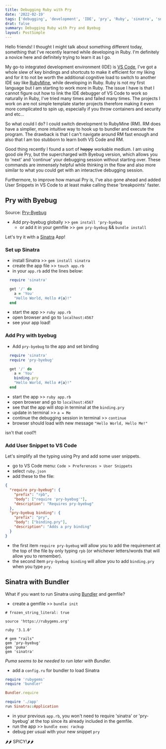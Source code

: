 ```yaml
---
title: Debugging Ruby with Pry
date: '2022-02-19'
tags: ['debugging', 'development', 'IDE', 'pry', 'Ruby', 'sinatra', 'snippets', 'tech']
drat: false
summary: Debugging Ruby with Pry and Byebug
layout: PostSimple
---
```


Hello friends! I thought I might talk about something different today, something that I've recently learned while developing in Ruby. I'm definitely a novice here and definitely trying to learn it as I go.

My go-to integrated development environment (IDE) is [VS Code](https://code.visualstudio.com/), I've got a whole slew of key bindings and shortcuts to make it efficient for my liking and for it to not be worth the additional cognitive load to switch to another IDE say like [RubyMine](https://www.jetbrains.com/ruby/), while developing in Ruby. Ruby is not my first language but I am starting to work more in Ruby. The issue I have is that I cannot figure out how to link the IDE debugger of VS Code to work so naturally in Ruby, I've tried many times and failed many times. The projects I work on are not simple template starter projects therefore making it even more complicated to spin up, especially if you throw containers and security and etc...

So what could I do? I could switch development to RubyMine (RM). RM does have a simplier, more intuitive way to hook up to bundler and execute the program. The drawback is that I can't navigate around RM fast enough and also that I am too stubborn to learn both VS Code and RM.

Good thing recently I found a sort of ~~happy~~ workable medium. I am using good ole Pry, but the supercharged with Byebug version, which allows you to 'next' and 'continue' your debugging session without starting over. These commands are immensely helpful while thinking in the flow and also more similar to what you could get with an interactive debugging session.

Furthermore, to improve how manual Pry is, I've also gone ahead and added User Snippets in VS Code to at least make calling these 'breakpoints' faster.

## Pry with Byebug

Source: [Pry-Byebug](https://github.com/deivid-rodriguez/pry-byebug)

- Add pry-byebug globally >> `gem install 'pry-byebug`
  - or add it in your gemfile >> `gem pry-byebug` && `bundle install`

Let's try it with a [Sinatra](http://sinatrarb.com/) App!

### Set up Sinatra

- install Sinatra >> `gem install sinatra`
- create the app file >> `touch app.rb`
- in your `app.rb` add the lines below:

```ruby
  require 'sinatra'

  get '/' do
    a = 'You'
    "Hello World, Hello #{a}!"
  end
```

- start the app >> `ruby app.rb`
- open browser and go to `localhost:4567`
- see your app load!

### Add Pry with byebug

- Add `pry-byebug` to the app and set binding

```ruby
  require 'sinatra'
  require 'pry-byebug'

  get '/' do
    a = 'You'
    binding.pry
    "Hello World, Hello #{a}!"
  end
```

- start the app >> `ruby app.rb`
- open browser and go to `localhost:4567`
- see that the app will stop in terminal at the `binding.pry`
- update in terminal >> `a = Me`
- continue the debugging session in terminal >> `continue`
- browser should load with new message `"Hello World, Hello Me!"`

isn't that cool?!

### Add User Snippet to VS Code

Let's simplify all the typing using Pry and add some user snippets.

- go to VS Code menu: `Code > Preferences > User Snippets`
- select `ruby.json`
- add these to the file:

```json
{
  "require pry-byebug": {
    "prefix": "rpb",
    "body": ["require 'pry-byebug'"],
    "description": "Requires pry-byebug"
  },
  "pry-byebug binding": {
    "prefix": "pry",
    "body": ["binding.pry"],
    "description": "Adds a pry binding"
  }
}
```

- the first item `require pry-byebug` will allow you to add the requirement at the top of the file by only typing `rpb` (or whichever letters/words that will allow you to remember).
- the second item `pry-byebug binding` will allow you to add `binding.pry` when you type `pry`.

## Sinatra with Bundler

What if you want to run Sinatra using [Bundler](https://bundler.io/guides/sinatra.html) and gemfile?

- create a gemfile >> `bundle init`

```gemfile
# frozen_string_literal: true

source 'https://rubygems.org'

ruby '3.1.0'

# gem "rails"
gem 'pry-byebug'
gem 'puma'
gem 'sinatra'
```

_Puma seems to be needed to run later with Bundler._

- add a `config.ru` for bundler to load Sinatra

```ruby
require 'rubygems'
require 'bundler'

Bundler.require

require './app'
run Sinatra::Application
```

- in your previous `app.rb`, you won't need to require 'sinatra' or 'pry-byebug' at the top since its already included in the gemfile.
- run the app >> `bundle exec rackup`
- debug per usual with your new snippet `pry`

🌶🌶 SPICY!🌶🌶

